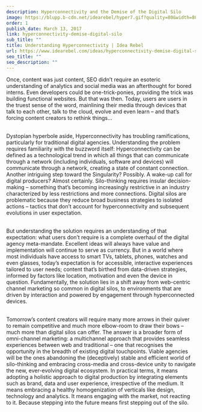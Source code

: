 ```yaml
---
description: Hyperconnectivity and the Demise of the Digital Silo
image: https://blupp.b-cdn.net/idearebel/hyper7.gif?quality=80&width=800
order: 1
publish_date: March 13, 2017
link: hyperconnectivity-demise-digital-silo
sub_title: ""
title: Understanding Hyperconnectivity | Idea Rebel
url: https://www.idearebel.com/ideas/hyperconnectivity-demise-digital-silo/
seo_title: ""
seo_description: ""
---
```

Once, content was just content, SEO didn’t require an esoteric understanding of analytics and social media was an afterthought for bored interns. Even developers could be one-trick-ponies, providing the trick was building functional websites. But that was then. Today, users are users in the truest sense of the word, mainlining their media through devices that talk to each other, talk to the cloud, evolve and even learn – and that’s forcing content creators to rethink things…

\
Dystopian hyperbole aside, Hyperconnectivity has troubling ramifications, particularly for traditional digital agencies. Understanding the problem requires familiarity with the buzzword itself: Hyperconnectivity can be defined as a technological trend in which all things that can communicate through a network (including individuals, software and devices) will communicate through a network, creating a state of constant connection.  Another intriguing step toward the Singularity? Possibly. A wake-up call for digital producers? Almost certainly. Silo-thinking requires insular decision-making – something that’s becoming increasingly restrictive in an industry characterized by less restrictions and more connections. Digital silos are problematic because they reduce broad business strategies to isolated actions – tactics that don’t account for hyperconnectivity and subsequent evolutions in user expectation.

\
But understanding the solution requires an understanding of that expectation: what users don’t require is a complete overhaul of the digital agency meta-mandate. Excellent ideas will always have value and implementation will continue to serve as currency. But in a world where most individuals have access to smart TVs, tablets, phones, watches and even glasses, today’s expectation is for accessible, interactive experiences tailored to user needs; content that’s birthed from data-driven strategies, informed by factors like location, motivation and even the device in question. Fundamentally, the solution lies in a shift away from web-centric channel marketing so common in digital silos, to environments that are driven by interaction and powered by engagement through hyperconnected devices.

\
Tomorrow’s content creators will require many more arrows in their quiver to remain competitive and much more elbow-room to draw their bows – much more than digital silos can offer. The answer is a broader form of omni-channel marketing: a multichannel approach that provides seamless experiences between web and traditional – one that recognises the opportunity in the breadth of existing digital touchpoints. Viable agencies will be the ones abandoning the (deceptively) stable and efficient world of silo-thinking and embracing cross-media and cross-device unity to navigate the new, ever-evolving digital ecosystem. In practical terms, it means adopting a holistic approach to digital production by integrating elements such as brand, data and user experience, irrespective of the medium. It means embracing a healthy homogenization of verticals like design, technology and analytics. It means engaging with the market, not reacting to it. Because stepping into the future means first stepping out of the silo.

